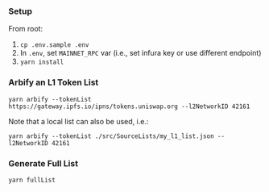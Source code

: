 ### Setup

From root:

1. `cp .env.sample .env`
2. In `.env`, set `MAINNET_RPC` var (i.e., set infura key or use different endpoint)
3. `yarn install`

### Arbify an L1 Token List

`yarn arbify --tokenList https://gateway.ipfs.io/ipns/tokens.uniswap.org --l2NetworkID 42161`

Note that a local list can also be used, i.e.:

`yarn arbify --tokenList ./src/SourceLists/my_l1_list.json --l2NetworkID 42161`

### Generate Full List

`yarn fullList`

